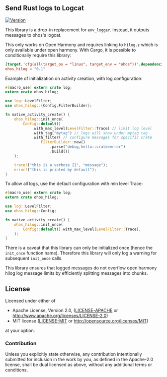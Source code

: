 ## Send Rust logs to Logcat

[![Version](https://img.shields.io/crates/v/ohos_hilog.svg)](https://crates.io/crates/ohos_hilog)

This library is a drop-in replacement for `env_logger`. Instead, it outputs messages to
ohos's logcat.

This only works on Open Harmony and requires linking to `hilog.z` which
is only available under open harmony. With Cargo, it is possible to conditionally require
this library:

```toml
[target.'cfg(all(target_os = "linux", target_env = "ohos"))'.dependencies]
ohos_hilog = "0.1"
```

Example of initialization on activity creation, with log configuration:

```rust
#[macro_use] extern crate log;
extern crate ohos_hilog;

use log::LevelFilter;
use ohos_hilog::{Config,FilterBuilder};

fn native_activity_create() {
    ohos_hilog::init_once(
        Config::default()
            .with_max_level(LevelFilter::Trace) // limit log level
            .with_tag("mytag") // logs will show under mytag tag
            .with_filter( // configure messages for specific crate
                FilterBuilder::new()
                    .parse("debug,hello::crate=error")
                    .build())
    );

    trace!("this is a verbose {}", "message");
    error!("this is printed by default");
}
```

To allow all logs, use the default configuration with min level Trace:

```rust
#[macro_use] extern crate log;
extern crate ohos_hilog;

use log::LevelFilter;
use ohos_hilog::Config;

fn native_activity_create() {
    ohos_hilog::init_once(
        Config::default().with_max_level(LevelFilter::Trace),
    );
}
```

There is a caveat that this library can only be initialized once
(hence the `init_once` function name).
Therefore this library will only log a warning for subsequent `init_once` calls.

This library ensures that logged messages do not overflow open harmony hilog log message limits
by efficiently splitting messages into chunks.

## License

Licensed under either of

 * Apache License, Version 2.0, ([LICENSE-APACHE](LICENSE-APACHE) or http://www.apache.org/licenses/LICENSE-2.0)
 * MIT license ([LICENSE-MIT](LICENSE-MIT) or http://opensource.org/licenses/MIT)

at your option.

### Contribution

Unless you explicitly state otherwise, any contribution intentionally
submitted for inclusion in the work by you, as defined in the Apache-2.0
license, shall be dual licensed as above, without any additional terms or
conditions.
